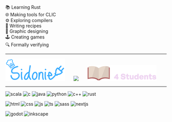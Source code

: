 📚 Learning Rust <br>
🌐 Making tools for CLIC <br>
⚙️ Exploring compilers <br>
🍲 Writing recipes <br>
🎨 Graphic designing <br>
🕹️ Creating games <br>
🔍 Formally verifying <br>

---

<a href="https://sidonie.me"><img src="https://raw.githubusercontent.com/SidonieBouthors/sidonie.me/refs/heads/main/public/logo.svg" height=70></a>
&nbsp;&nbsp;&nbsp;&nbsp;&nbsp;
<a href="https://clic.epfl.ch"><img src="https://raw.githubusercontent.com/clicepfl/s4s-2024/refs/heads/main/app/public/clic.svg" height=50></a>
&nbsp;&nbsp;&nbsp;&nbsp;&nbsp;
<a href="https://students4students.ch"><img src="https://raw.githubusercontent.com/SidonieBouthors/S4S-images/refs/heads/main/logo-s4s.svg" height=50></a>

---

![scala](https://img.shields.io/badge/Scala-DC322F?style=for-the-badge&logo=scala&logoColor=white) 
![c](https://img.shields.io/badge/C-00599C?style=for-the-badge&logo=c&logoColor=white) 
![java](https://img.shields.io/badge/Java-%23e06a01.svg?style=for-the-badge&logoColor=white)
![python](https://img.shields.io/badge/Python-3776AB?style=for-the-badge&logo=python&logoColor=white)
![c++](https://img.shields.io/badge/C%2B%2B-00599C?style=for-the-badge&logo=c%2B%2B&logoColor=white)
![rust](https://img.shields.io/badge/Rust-CE412B?style=for-the-badge&logo=rust&logoColor=white)

![html](https://img.shields.io/badge/HTML-E34F26?style=for-the-badge&logo=html5&logoColor=white) 
![css](https://img.shields.io/badge/CSS-1572B6?style=for-the-badge&logo=css3&logoColor=white) 
![js](https://img.shields.io/badge/JavaScript-F7DF1E?style=for-the-badge&logo=javascript&logoColor=323330) 
![ts](https://img.shields.io/badge/TypeScript-007ACC?style=for-the-badge&logo=typescript&logoColor=white) 
![sass](https://img.shields.io/badge/Sass-C69?style=for-the-badge&logo=sass&logoColor=white)
![nextjs](https://img.shields.io/badge/next%20js-5c72e4?style=for-the-badge&logo=nextdotjs&logoColor=white) 


![godot](https://img.shields.io/badge/Godot-478CBF?style=for-the-badge&logo=GodotEngine&logoColor=white) 
![inkscape](https://img.shields.io/badge/Inkscape-202d40?style=for-the-badge&logo=Inkscape&logoColor=white) 
